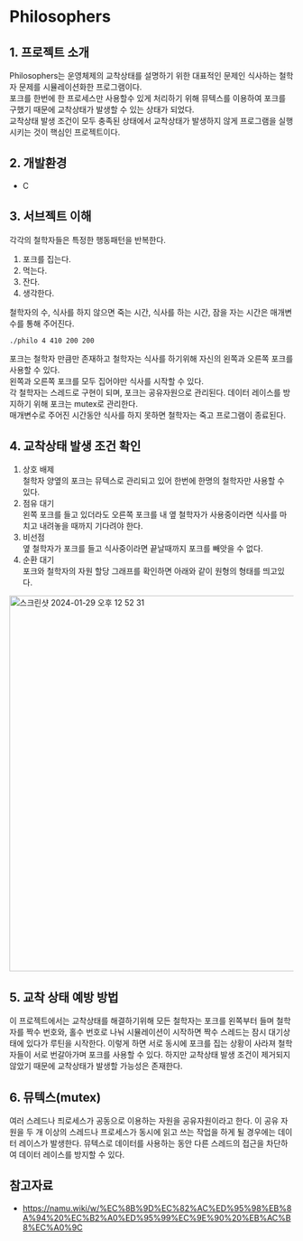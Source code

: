 # Philosophers
## 1. 프로젝트 소개
Philosophers는 운영체제의 교착상태를 설명하기 위한 대표적인 문제인 식사하는 철학자 문제를 시뮬레이션화한 프로그램이다. \
포크를 한번에 한 프로세스만 사용할수 있게 처리하기 위해 뮤텍스를 이용하여 포크를 구했기 때문에 교착상태가 발생할 수 있는 상태가 되었다. \
교착상태 발생 조건이 모두 충족된 상태에서 교착상태가 발생하지 않게 프로그램을 실행시키는 것이 핵심인 프로젝트이다.
## 2. 개발환경
- C
## 3. 서브젝트 이해
각각의 철학자들은 특정한 행동패턴을 반복한다.
1. 포크를 집는다.
2. 먹는다.
3. 잔다.
4. 생각한다. 

철학자의 수, 식사를 하지 않으면 죽는 시간, 식사를 하는 시간, 잠을 자는 시간은 매개변수를 통해 주어진다.
```
./philo 4 410 200 200
```
포크는 철학자 만큼만 존재하고 철학자는 식사를 하기위해 자신의 왼쪽과 오른쪽 포크를 사용할 수 있다. \
왼쪽과 오른쪽 포크를 모두 집어야만 식사를 시작할 수 있다. \
각 철학자는 스레드로 구현이 되며, 포크는 공유자원으로 관리된다. 데이터 레이스를 방지하기 위해 포크는 mutex로 관리한다. \
매개변수로 주어진 시간동안 식사를 하지 못하면 철학자는 죽고 프로그램이 종료된다.
## 4. 교착상태 발생 조건 확인
1. 상호 배제 \
철학자 양옆의 포크는 뮤텍스로 관리되고 있어 한번에 한명의 철학자만 사용할 수 있다.
2. 점유 대기 \
왼쪽 포크를 들고 있더라도 오른쪽 포크를 내 옆 철학자가 사용중이라면 식사를 마치고 내려놓을 때까지 기다려야 한다.
3. 비선점 \
옆 철학자가 포크를 들고 식사중이라면 끝날때까지 포크를 빼앗을 수 없다.
4. 순환 대기 \
포크와 철학자의 자원 할당 그래프를 확인하면 아래와 같이 원형의 형태를 띄고있다.
<img width="665" alt="스크린샷 2024-01-29 오후 12 52 31" src="https://github.com/minsubro/42-Philosophers/assets/96279704/7c2e5ee3-7df7-4c34-97ba-e6515f374552">

## 5. 교착 상태 예방 방법
이 프로젝트에서는 교착상태를 해결하기위해 모든 철학자는 포크를 왼쪽부터 들며 철학자를 짝수 번호와, 홀수 번호로 나눠 시뮬레이션이 시작하면 짝수 스레드는 잠시 대기상태에 있다가 루틴을 시작한다. 이렇게 하면 서로 동시에 포크를 집는 상황이 사라져 철학자들이 서로 번갈아가며 포크를 사용할 수 있다. 하지만 교착상태 발생 조건이 제거되지 않았기 때문에 교착상태가 발생할 가능성은 존재한다.

## 6. 뮤텍스(mutex)
여러 스레드나 픠로세스가 공동으로 이용하는 자원을 공유자원이라고 한다. 이 공유 자원을 두 개 이상의 스레드나 프로세스가 동시에 읽고 쓰는 작업을 하게 될 경우에는 데이터 레이스가 발생한다. 뮤텍스로 데이터를 사용하는 동안 다른 스레드의 접근을 차단하여 데이터 레이스를 방지할 수 있다.
## 참고자료
- https://namu.wiki/w/%EC%8B%9D%EC%82%AC%ED%95%98%EB%8A%94%20%EC%B2%A0%ED%95%99%EC%9E%90%20%EB%AC%B8%EC%A0%9C